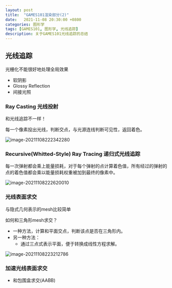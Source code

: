 ```yaml
---
layout: post
title:  "GAMES101渲染部分(2)"
date:   2021-11-08 20:30:00 +0800
categories: 图形学
tags: [GAMES101, 图形学, 光线追踪]
description: 关于GAMES101光线追踪的总结
---
```






## 光线追踪

光栅化不能很好地处理全局效果

- 软阴影
- Glossy Reflection
- 间接光照



### Ray Casting 光线投射

和光线追踪不一样！

每一个像素投出光线，判断交点，与光源连线判断可见性，返回着色。

![image-20211108222342280](/img/2021-11-08-GAMES101渲染部分【二】/image-20211108222342280.png)



### Recursive(Whitted-Style) Ray Tracing 递归式光线追踪

每一次弹射都会乘上能量损耗，对于每个弹射的点计算着色值，所有经过的弹射的点的着色值都会乘以能量损耗权重被加到最终的像素中。

![image-20211108222620010](/img/2021-11-08-GAMES101渲染部分【二】/image-20211108222620010.png)





### 光线表面求交

与隐式几何表示的mesh比较简单

如何和三角形mesh求交？

- 一种方法，计算和平面交点，判断该点是否在三角形内。
- 另一种方法：
  - 通过三点式表示平面，便于转换成线性方程求解。

![image-20211108223212786](/img/2021-11-08-GAMES101渲染部分【二】/image-20211108223212786.png)



### 加速光线表面求交

- 和包围盒求交(AABB)
